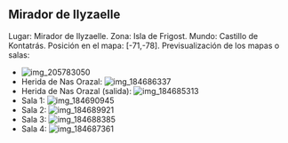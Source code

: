 ## Mirador de Ilyzaelle
Lugar: Mirador de Ilyzaelle.
Zona: Isla de Frigost.
Mundo: Castillo de Kontatrás.
Posición en el mapa: [-71,-78].
Previsualización de los mapas o salas:
- ![img_205783050](https://media.discordapp.net/attachments/1115311447145193482/1115347685415866368/205783050.jpg)
- Herida de Nas Orazal: ![img_184686337](https://media.discordapp.net/attachments/1115311447145193482/1115342197378789526/184686337.jpg)
- Herida de Nas Orazal (salida): ![img_184685313](https://media.discordapp.net/attachments/1115311447145193482/1115342192844738610/184685313.jpg)
- Sala 1: ![img_184690945](https://media.discordapp.net/attachments/1115311447145193482/1115342227007352852/184690945.jpg)
- Sala 2: ![img_184689921](https://media.discordapp.net/attachments/1115311447145193482/1115342224012619826/184689921.jpg)
- Sala 3: ![img_184688385](https://media.discordapp.net/attachments/1115311447145193482/1115342201950588928/184688385.jpg)
- Sala 4: ![img_184687361](https://media.discordapp.net/attachments/1115311447145193482/1115342199123611758/184687361.jpg)